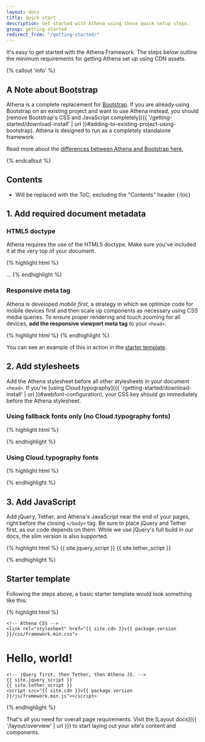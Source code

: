 ```yaml
---
layout: docs
title: Quick start
description: Get started with Athena using these quick setup steps.
group: getting-started
redirect_from: "/getting-started/"
---
```


It's easy to get started with the Athena Framework. The steps below outline the minimum requirements for getting Athena set up using CDN assets.

{% callout 'info' %}

## A Note about Bootstrap

Athena is a complete replacement for <a href="https://getbootstrap.com/">Bootstrap</a>.  If you are already using Bootstrap on an existing project and want to use Athena instead, you should [remove Bootstrap's CSS and JavaScript completely]({{ '/getting-started/download-install' | url }}#adding-to-existing-project-using-bootstrap).  Athena is designed to run as a completely standalone framework.

Read more about the <a href="{{ migration | url }}">differences between Athena and Bootstrap here.</a>

{% endcallout %}


## Contents

* Will be replaced with the ToC, excluding the "Contents" header
{:toc}


## 1. Add required document metadata

### HTML5 doctype

Athena requires the use of the HTML5 doctype. Make sure you've included it at the very top of your document.

{% highlight html %}
<!DOCTYPE html>
<html lang="en">
  ...
</html>
{% endhighlight %}

### Responsive meta tag

Athena is developed *mobile first*, a strategy in which we optimize code for mobile devices first and then scale up components as necessary using CSS media queries. To ensure proper rendering and touch zooming for all devices, **add the responsive viewport meta tag** to your `<head>`.

{% highlight html %}
<meta name="viewport" content="width=device-width, initial-scale=1, shrink-to-fit=no">
{% endhighlight %}

You can see an example of this in action in the [starter template](#starter-template).


## 2. Add stylesheets

Add the Athena stylesheet before all other stylesheets in your document `<head>`. If you're [using Cloud.typography]({{ '/getting-started/download-install' | url }}#webfont-configuration), your CSS key should go immediately before the Athena stylesheet.

### Using fallback fonts only (no Cloud.typography fonts)

{% highlight html %}
<link rel="stylesheet" href="{{ site.cdn }}v{{ package.version }}/css/framework.min.css">
{% endhighlight %}

### Using Cloud.typography fonts
{% highlight html %}
<link rel="stylesheet" type="text/css" href="https://cloud.typography.com/xxxxxx/xxxxxx/css/fonts.css">
<link rel="stylesheet" href="{{ site.cdn }}v{{ package.version }}/css/framework.min.css">
{% endhighlight %}


## 3. Add JavaScript

Add jQuery, Tether, and Athena's JavaScript near the end of your pages, right before the closing `</body>` tag. Be sure to place jQuery and Tether first, as our code depends on them. While we use jQuery's full build in our docs, the slim version is also supported.

{% highlight html %}
{{ site.jquery_script }}
{{ site.tether_script }}
<script src="{{ site.cdn }}v{{ package.version }}/js/framework.min.js"></script>
{% endhighlight %}


## Starter template

Following the steps above, a basic starter template would look something like this:

{% highlight html %}
<!DOCTYPE html>
<html lang="en">
  <head>
    <!-- Required meta tags -->
    <meta charset="utf-8">
    <meta name="viewport" content="width=device-width, initial-scale=1, shrink-to-fit=no">

    <!-- Athena CSS -->
    <link rel="stylesheet" href="{{ site.cdn }}v{{ package.version }}/css/framework.min.css">
  </head>
  <body>
    <h1>Hello, world!</h1>

    <!-- jQuery first, then Tether, then Athena JS. -->
    {{ site.jquery_script }}
    {{ site.tether_script }}
    <script src="{{ site.cdn }}v{{ package.version }}/js/framework.min.js"></script>
  </body>
</html>
{% endhighlight %}

That's all you need for overall page requirements. Visit the [Layout docs]({{ '/layout/overview' | url }}) to start laying out your site's content and components.
